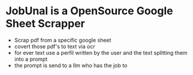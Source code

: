 # JobUnal is a OpenSource Google Sheet Scrapper
* Scrap pdf from a specific google sheet
* covert those pdf's to text via ocr
* for ever text use a perfil written by the user and the text splitting them into a prompt
* the prompt is send to a llm who has the job to  